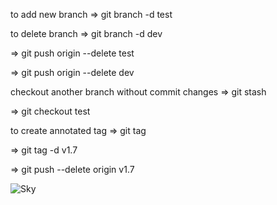to add new branch => git branch -d test

to delete branch => git branch -d dev

=> git push origin --delete test

=> git push origin --delete dev

checkout another branch without commit
changes => git stash

=> git checkout test

to create annotated tag => git tag

=> git tag -d v1.7

=> git push --delete origin v1.7




![Sky](https://picsum.photos/seed/picsum/200/300)
